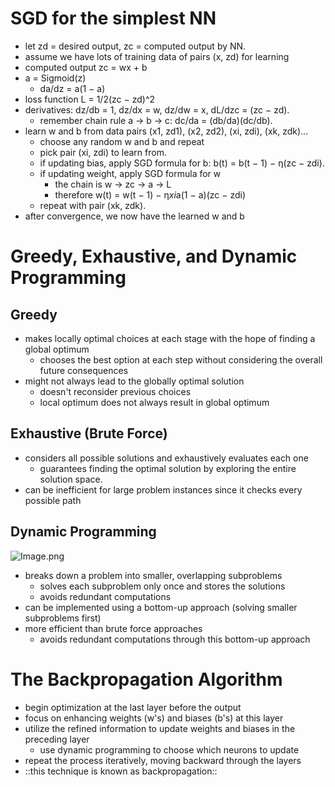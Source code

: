 # SGD for the simplest NN

- let zd = desired output, zc = computed output by NN.
- assume we have lots of training data of pairs (x, zd) for learning
- computed output zc = wx + b
- a = Sigmoid(z)
   - da/dz = a(1 − a)
- loss function L = 1/2(zc − zd)^2
- derivatives: dz/db = 1, dz/dx = w, dz/dw = x, dL/dzc = (zc − zd).
   - remember chain rule a → b → c: dc/da = (db/da)(dc/db).
- learn w and b from data pairs (x1, zd1), (x2, zd2), (xi, zdi), (xk, zdk)...
   - choose any random w and b and repeat
   - pick pair (xi, zdi) to learn from.
   - if updating bias, apply SGD formula for b: b(t) = b(t − 1) − η(zc − zdi).
   - if updating weight, apply SGD formula for w
      - the chain is w → zc → a → L
      - therefore w(t) = w(t − 1) − η*xi*a(1 − a)(zc − zdi)
   - repeat with pair (xk, zdk).
- after convergence, we now have the learned w and b

# Greedy, Exhaustive, and Dynamic Programming

## Greedy

- makes locally optimal choices at each stage with the hope of finding a global optimum
   - chooses the best option at each step without considering the overall future consequences
- might not always lead to the globally optimal solution
   - doesn't reconsider previous choices
   - local optimum does not always result in global optimum

## Exhaustive (Brute Force)

- considers all possible solutions and exhaustively evaluates each one
   - guarantees finding the optimal solution by exploring the entire solution space.
- can be inefficient for large problem instances since it checks every possible path

## Dynamic Programming

![Image.png](Lecture%2013.assets/Image.png)

- breaks down a problem into smaller, overlapping subproblems
   - solves each subproblem only once and stores the solutions
   - avoids redundant computations
- can be implemented using a bottom-up approach (solving smaller subproblems first)
- more efficient than brute force approaches
   - avoids redundant computations through this bottom-up approach

# The Backpropagation Algorithm

- begin optimization at the last layer before the output
- focus on enhancing weights (w's) and biases (b's) at this layer
- utilize the refined information to update weights and biases in the preceding layer
   - use dynamic programming to choose which neurons to update
- repeat the process iteratively, moving backward through the layers
- ::this technique is known as backpropagation::

